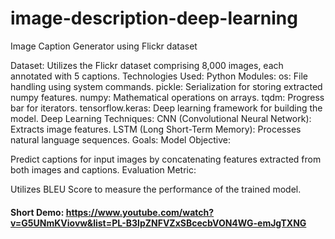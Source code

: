 # image-description-deep-learning
Image Caption Generator using Flickr dataset

Dataset:
Utilizes the Flickr dataset comprising 8,000 images, each annotated with 5 captions.
Technologies Used:
Python Modules:
os: File handling using system commands.
pickle: Serialization for storing extracted numpy features.
numpy: Mathematical operations on arrays.
tqdm: Progress bar for iterators.
tensorflow.keras: Deep learning framework for building the model.
Deep Learning Techniques:
CNN (Convolutional Neural Network): Extracts image features.
LSTM (Long Short-Term Memory): Processes natural language sequences.
Goals:
Model Objective:

Predict captions for input images by concatenating features extracted from both images and captions.
Evaluation Metric:

Utilizes BLEU Score to measure the performance of the trained model.

#### Short Demo: https://www.youtube.com/watch?v=G5UNmKViovw&list=PL-B3lpZNFVZxSBcecbVON4WG-emJgTXNG
